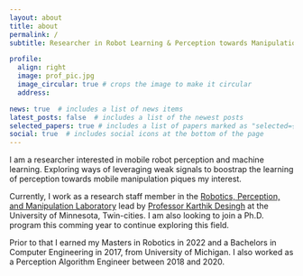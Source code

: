 ```yaml
---
layout: about
title: about
permalink: /
subtitle: Researcher in Robot Learning & Perception towards Manipulation

profile:
  align: right
  image: prof_pic.jpg
  image_circular: true # crops the image to make it circular
  address: 

news: true  # includes a list of news items
latest_posts: false  # includes a list of the newest posts
selected_papers: true # includes a list of papers marked as "selected={true}"
social: true  # includes social icons at the bottom of the page
---
```


I am a researcher interested in mobile robot perception and machine learning. Exploring ways of leveraging weak signals to boostrap the learning of perception towards mobile manipulation piques my interest.

Currently, I work as a research staff member in the [Robotics, Perception, and Manipulation Laboratory](https://rpm-lab.github.io/) lead by [Professor Karthik Desingh](https://karthikdesingh.com/) at the University of Minnesota, Twin-cities. I am also looking to join a Ph.D. program this comming year to continue exploring this field.

Prior to that I earned my Masters in Robotics in 2022 and a Bachelors in Computer Engineering in 2017, from University of Michigan. I also worked as a Perception Algorithm Engineer between 2018 and 2020.
